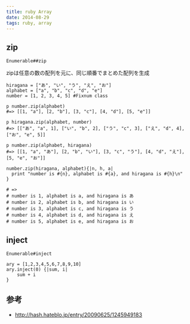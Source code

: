 ```yaml
---
title: ruby Array
date: 2014-08-29
tags: ruby, array
---
```


## zip

`Enumerable##zip`

zipは任意の数の配列を元に、同じ順番でまとめた配列を生成




```
hiragana = ["あ", "い", "う", "え", "お"]
alphabet = ["a", "b", "c", "d", "e"]
number = [1, 2, 3, 4, 5] #Fixnum class

p number.zip(alphabet)
#=> [[1, "a"], [2, "b"], [3, "c"], [4, "d"], [5, "e"]]

p hiragana.zip(alphabet, number)
#=> [["あ", "a", 1], ["い", "b", 2], ["う", "c", 3], ["え", "d", 4], ["お", "e", 5]]

p number.zip(alphabet, hiragana)
#=> [[1, "a", "あ"], [2, "b", "い"], [3, "c", "う"], [4, "d", "え"], [5, "e", "お"]]

number.zip(hiragana, alphabet){|n, h, a|
  print "number is #{n}, alphabet is #{a}, and hiragana is #{h}\n"
}

# =>
# number is 1, alphabet is a, and hiragana is あ
# number is 2, alphabet is b, and hiragana is い
# number is 3, alphabet is c, and hiragana is う
# number is 4, alphabet is d, and hiragana is え
# number is 5, alphabet is e, and hiragana is お
```

## inject 

`Enumerable#inject`

```
ary = [1,2,3,4,5,6,7,8,9,10]
ary.inject(0) {|sum, i|
    sum + i
}
```


## 参考

* <http://hash.hateblo.jp/entry/20090625/1245949183>
